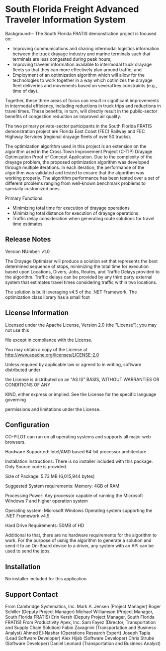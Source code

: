 # South Florida Freight Advanced Traveler Information System
Background--
The South Florida FRATIS demonstration project is focused on:
- Improving  communications  and  sharing  intermodal  logistics  information  between  the truck drayage industry and marine terminals such that terminals are less congested during peak hours;
- Improving traveler information available to intermodal truck drayage fleets so that they can more effectively plan around traffic; and
- Employment of an optimization algorithm which will allow for the technologies to work together in a way which optimizes the drayage fleet deliveries and movements based on several key constraints (e.g., time of day).

Together, these three areas of focus can result in significant improvements in intermodal efficiency, including reductions in truck trips and reductions in travel times.  These benefits, in turn, will directly result in the public-sector benefits of congestion reduction an improved air quality.

The two primary private-sector participants in the South Florida FRATIS demonstration project are Florida East Coast (FEC) Railway and FEC Highway Services (regional drayage fleets of over 50 trucks).

The optimization algorithm used in this project is an extension on the algorithm used in the Cross Town Improvement Project (C-TIP) Drayage Optimization Proof of Concept Application. Due to the complexity of the drayage problem, the proposed optimization algorithm was developed through multiple iterations. In each iteration, the performance of the algorithm was validated and tested to ensure that the algorithm was working properly. The algorithm performance has been tested over a set of different problems ranging from well-known benchmark problems to specially customized ones.   

Primary Functions:
- Minimizing total time for execution of drayage operations
- Minimizing total distance for execution of drayage operations
- Traffic delay consideration when generating route solutions for travel time estimates

Release Notes
------------------------------------
Version NUmber: v1.0

The Drayage Optimizer will produce a solution set that represents the best determined sequence of stops, minimizing the total time for execution based upon Locations, Divers, Jobs, Routes, and Traffic Delays provided to the algorithm. Traffic delays can be provided by any third party external system that estimates travel times considering traffic within two locations.  

The solution is built leveraging v4.5 of the .NET Framework.  The optimization class library has a small foot

License Information
------------------------------------
Licensed under the Apache License, Version 2.0 (the "License"); you may not use this

file except in compliance with the License.

You may obtain a copy of the License at http://www.apache.org/licenses/LICENSE-2.0

Unless required by applicable law or agreed to in writing, software distributed under

the License is distributed on an "AS IS" BASIS, WITHOUT WARRANTIES OR CONDITIONS OF ANY

KIND, either express or implied. See the License for the specific language governing

permissions and limitations under the License.

Configuration
------------------------------------ 
CO-PILOT can run on all operating systems and supports all major web browsers. 


Hardware Supported:
Intel/AMD based 64-bit processor architecture 

Installation Instructions:
There is no installer included with this package. Only Source code is provided.

Size of Package:
5.73 MB (6,015,944 bytes)

Suggested System requirements:
Memory:
4GB of RAM

Processing Power:
Any processor capable of running the Microsoft Windows 7 and higher operation system

Operating system:
Microsoft Windows Operating system supporting the .NET Framework v4.5 

Hard Drive Requirements:
50MB of HD

Additional to that, there are no hardware requirements for the algorithm to work. For the purpose of usnig the algorithm to generate a solution and send it to an On-Board device to a driver, any system with an API can be used to send the jobs.

Installation
------------------------------------ 
No installer included for this application

Support Contact
------------------------------------
From Cambridge Systematics, Inc.
	Mark A. Jensen (Project Manager)
	Roger Schiller (Deputy Project Manager)
	Michael Williamson (Project Manager, South Florida FRATIS)
	Erin Kersh (Deputy Project Manager, South Florida FRATIS)
From Productivity Apex, Inc.
	Sam Fayez (Director, Transportation and Supply Chain Solution)
	Fabio Zavagnini (Transportation and Business Analyst)
	Ahmed El-Nashar (Operations Research Expert)
	Joseph Tapia (Lead Software Developer)
	Alex Hijab (Software Developer)
	Chris Strube (Software Developer)
	Daniel Leonard (Transportation and Business Analyst)